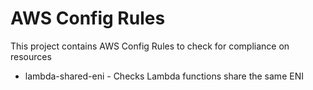 # AWS Config Rules

This project contains AWS Config Rules to check for compliance on resources

- lambda-shared-eni - Checks Lambda functions share the same ENI
